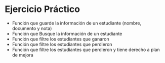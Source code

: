 # Ejercicio Práctico

- Función que guarde la información de un estudiante (nombre, documento y nota)
- Función que Busque la información de un estudiante
- Función que filtre los estudiantes que ganaron
- Función que filtre los estudiantes que perdieron
- Función que filtre los estudiantes que perdieron y tiene derecho a plan de mejora
